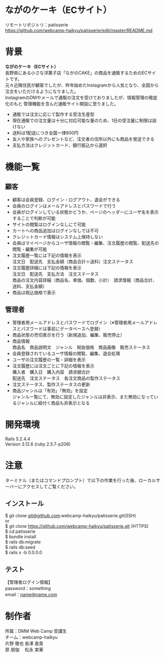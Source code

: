 
# ながのケーキ（ECサイト）
リモートリポジトリ：patisserie<br>
https://github.com/webcamp-haikyu/patisserie/edit/master/README.md

# 背景
<strong> ながのケーキ（ECサイト）</strong><br>
⻑野県にある⼩さな洋菓⼦店「ながのCAKE」の商品を通販するためのECサイトです。<br>
元々近隣住⺠が顧客でしたが、昨年始めたInstagramから⼈気となり、全国から注⽂をいただけるようになりました。<br>
InstagramのDMやメールで通販の注⽂を受けておりましたが、情報管理の徹底化のもと
管理機能を含んだ通販サイト開設に至りました。

* 通販では注⽂に応じて製作する受注⽣産型
* 現在通販での注⽂量は⼗分に対応可能な量のため、1⽇の受注量に制限は設けない
* 送料は1配送につき全国⼀律800円
* 友⼈や家族へのプレゼントなど、注⽂者の住所以外にも商品を発送できる
* ⽀払⽅法はクレジットカード、銀⾏振込から選択

# 機能一覧
## 顧客
* 顧客は会員登録、ログイン・ログアウト、退会ができる
* 会員のログインはメールアドレスとパスワードで⾏う
* 会員がログインしている状態かどうか、ページのヘッダーにユーザ名を表⽰することで判断が可能
* サイトの閲覧はログインなしにて可能
* カートへの商品追加はログインなしでは不可
* クレジットカード情報はシステム上保持しない
* 会員はマイページからユーザ情報の閲覧・編集、注⽂履歴の閲覧、配送先の閲覧・編集が可能
* 注⽂履歴⼀覧には下記の情報を表⽰<br>
		注⽂⽇　配送先　⽀払⾦額（商品合計＋送料）注⽂ステータス
* 注⽂履歴詳細には下記の情報を表示<br>
		注⽂⽇　配送先　⽀払⽅法　注⽂ステータス<br>
		商品の注⽂内容詳細（商品名、単価、個数、⼩計）　請求情報（商品合計、送料、⽀払⾦額）
* 商品は税込価格で表⽰

## 管理者
* 管理者⽤メールアドレスとパスワードでログイン（※管理者⽤メールアドレスとパスワードは事前にデータベースへ登録）
* 商品状態の売切表⽰を行う（新規追加、編集、販売停⽌）
* 商品情報<br>
		商品名　商品説明⽂　ジャンル　税抜価格　商品画像　販売ステータス
* 会員登録されているユーザ情報の閲覧、編集、退会処理
* ユーザの注⽂履歴の⼀覧・詳細を表⽰
* 注⽂履歴には注⽂ごとに下記の情報を表⽰<br>
		購⼊者　購⼊⽇　購⼊内容　請求額合計<br>
		配送先　注⽂ステータス　各注⽂商品の製作ステータス
* 注⽂ステータス、製作ステータスの更新
* 商品ジャンルは「有効」「無効」を設定<br>
		ジャンル⼀覧にて、無効に設定したジャンルは非表示、また無効になっているジャンルに紐付く商品も非表示となる

# 開発環境
 Rails 5.2.4.4<br>
 Version 3.12.6 (ruby 2.5.7-p206)

# 注意
ターミナル（またはコマンドプロンプト）で以下の作業を行った後、ローカルサーバーにアクセスしてご覧ください。
## インストール
$ git clone git@github.com:webcamp-haikyu/patisserie.git(SSH)<br>
or <br>
$ git clone https://github.com/webcamp-haikyu/patisserie.git (HTTPS) <br>
$ cd patisserie<br>
$ bundle install<br>
$ rails db:migrate<br>
$ rails db:seed<br>
$ rails s -b 0.0.0.0<br>
## テスト
【管理者ログイン情報】<br>
	password：something<br>
	email：name@name.com<br>

# 制作者
所属：DMM Web Camp 受講生<br>
チーム：webcamp-haikyu<br>
	片野 徹也  長澤 直貴<br>
	原 朋伽　  松永 実華

